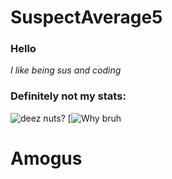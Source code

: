 # SuspectAverage5

### Hello

_I like being sus and coding_

### Definitely not my stats:

![deez nuts?](https://github-readme-stats.vercel.app/api?username=SuspectAverage5&show_icons=true&theme=radical&count_private=true&include_all_commits=True)
[![Why bruh](https://github-readme-stats.vercel.app/api/top-langs/?username=SuspectAverage5&langs_count=8)
# Amogus
